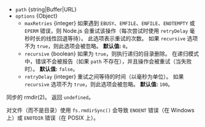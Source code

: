 <!-- YAML
added: v0.1.21
changes:
  - version:
     - v13.3.0
     - v12.16.0
    pr-url: https://github.com/nodejs/node/pull/30644
    description: 选项 `maxBusyTries` 被重命名为 `maxRetries`，并且默认值为 0。
      `emfileWait` 选项已被删除，并且 `EMFILE` 错误使用与其他错误相同的重试逻辑。
      支持 `retryDelay` 选项。
      `ENFILE` 错误会被重试。
  - version: v12.10.0
    pr-url: https://github.com/nodejs/node/pull/29168
    description: 支持 `recursive`、`maxBusyTries` 和 `emfileWait` 选项。
  - version: v7.6.0
    pr-url: https://github.com/nodejs/node/pull/10739
    description: 参数 `path` 可以是 WHATWG `URL` 对象（使用 `file:` 协议）。
      该支持目前仍是实验的。
-->

* `path` {string|Buffer|URL}
* `options` {Object}
  * `maxRetries` {integer} 如果遇到 `EBUSY`、`EMFILE`、`ENFILE`、`ENOTEMPTY` 或 `EPERM` 错误，则 Node.js 会重试该操作（每次尝试时使用 `retryDelay` 毫秒时长的线性回退等待）。
    此选项表示重试的次数。
    如果 `recursive` 选项不为 `true`，则此选项会被忽略。
    **默认值:** `0`。
  * `recursive` {boolean} 如果为 `true`，则执行递归的目录删除。
    在递归模式中，错误不会被报告（如果 `path` 不存在），并且操作会被重试（当失败时）。
    **默认值:** `false`。
  * `retryDelay` {integer} 重试之间等待的时间（以毫秒为单位）。
    如果 `recursive` 选项不为 `true`，则此选项会被忽略。
    **默认值:** `100`。

同步的 rmdir(2)。
返回 `undefined`。

对文件（而不是目录）使用 `fs.rmdirSync()` 会导致 `ENOENT` 错误（在 Windows 上）或 `ENOTDIR` 错误（在 POSIX 上）。


